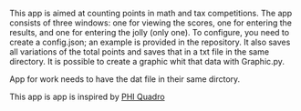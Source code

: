 This app is aimed at counting points in math and tax competitions.
The app consists of three windows: one for viewing the scores, one for entering the results, and one for entering the jolly (only one).
To configure, you need to create a config.json; an example is provided in the repository.
It also saves all variations of the total points and saves that in a txt file in the same directory.
It is possible to create a graphic whit that data with Graphic.py.

App for work needs to have the dat file in their same dirctory.

This app is app is inspired by [PHI Quadro](https://www.phiquadro.it/index.php)

